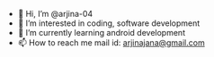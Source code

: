 - 👋 Hi, I’m @arjina-04
- 👀 I’m interested in coding, software development
- 🌱 I’m currently learning android development
- 📫 How to reach me mail id: arjinajana@gmail.com

<!---
arjina-04/arjina-04 is a ✨ special ✨ repository because its `README.md` (this file) appears on your GitHub profile.
You can click the Preview link to take a look at your changes.
--->
